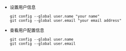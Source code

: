 

* 设置用户信息

  ```shell
  git config --global user.name "your name"
  git config --global user.email "your email address"
  ```

* 查看用户配置信息

  ```shell
  git config --global user.name
  git config --global user.email
  ```

  